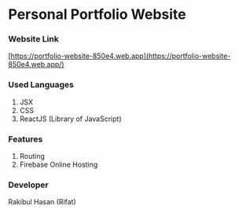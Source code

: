 # Personal Portfolio Website

### Website Link
[https://portfolio-website-850e4.web.app](https://portfolio-website-850e4.web.app/)

### Used Languages
1. JSX
2. CSS
3. ReactJS (Library of JavaScript)

### Features
1. Routing
2. Firebase Online Hosting

### Developer
Rakibul Hasan (Rifat)
